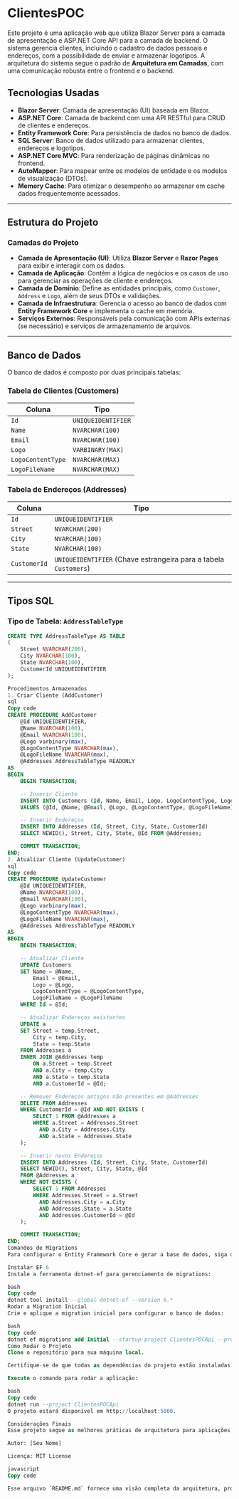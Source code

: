 # ClientesPOC

Este projeto é uma aplicação web que utiliza Blazor Server para a camada de apresentação e ASP.NET Core API para a camada de backend. O sistema gerencia clientes, incluindo o cadastro de dados pessoais e endereços, com a possibilidade de enviar e armazenar logotipos. A arquitetura do sistema segue o padrão de **Arquitetura em Camadas**, com uma comunicação robusta entre o frontend e o backend.

## Tecnologias Usadas

- **Blazor Server**: Camada de apresentação (UI) baseada em Blazor.
- **ASP.NET Core**: Camada de backend com uma API RESTful para CRUD de clientes e endereços.
- **Entity Framework Core**: Para persistência de dados no banco de dados.
- **SQL Server**: Banco de dados utilizado para armazenar clientes, endereços e logotipos.
- **ASP.NET Core MVC**: Para renderização de páginas dinâmicas no frontend.
- **AutoMapper**: Para mapear entre os modelos de entidade e os modelos de visualização (DTOs).
- **Memory Cache**: Para otimizar o desempenho ao armazenar em cache dados frequentemente acessados.

---

## Estrutura do Projeto

### Camadas do Projeto

- **Camada de Apresentação (UI)**: Utiliza **Blazor Server** e **Razor Pages** para exibir e interagir com os dados.
- **Camada de Aplicação**: Contém a lógica de negócios e os casos de uso para gerenciar as operações de cliente e endereços.
- **Camada de Domínio**: Define as entidades principais, como `Customer`, `Address` e `Logo`, além de seus DTOs e validações.
- **Camada de Infraestrutura**: Gerencia o acesso ao banco de dados com **Entity Framework Core** e implementa o cache em memória.
- **Serviços Externos**: Responsáveis pela comunicação com APIs externas (se necessário) e serviços de armazenamento de arquivos.

---

## Banco de Dados

O banco de dados é composto por duas principais tabelas:

### **Tabela de Clientes (Customers)**

| Coluna             | Tipo                |
|--------------------|---------------------|
| `Id`               | `UNIQUEIDENTIFIER`  |
| `Name`             | `NVARCHAR(100)`     |
| `Email`            | `NVARCHAR(100)`     |
| `Logo`             | `VARBINARY(MAX)`    |
| `LogoContentType`  | `NVARCHAR(MAX)`     |
| `LogoFileName`     | `NVARCHAR(MAX)`     |

### **Tabela de Endereços (Addresses)**

| Coluna  | Tipo              |
|---------|-------------------|
| `Id`    | `UNIQUEIDENTIFIER` |
| `Street`| `NVARCHAR(200)`    |
| `City`  | `NVARCHAR(100)`    |
| `State` | `NVARCHAR(100)`    |
| `CustomerId` | `UNIQUEIDENTIFIER` (Chave estrangeira para a tabela `Customers`) |

---

## Tipos SQL

### **Tipo de Tabela: `AddressTableType`**

```sql
CREATE TYPE AddressTableType AS TABLE
(
    Street NVARCHAR(200),
    City NVARCHAR(100),
    State NVARCHAR(100),
    CustomerId UNIQUEIDENTIFIER
);

Procedimentos Armazenados
1. Criar Cliente (AddCustomer)
sql
Copy code
CREATE PROCEDURE AddCustomer
    @Id UNIQUEIDENTIFIER,
    @Name NVARCHAR(100),
    @Email NVARCHAR(100),
    @Logo varbinary(max),
    @LogoContentType NVARCHAR(max),
    @LogoFileName NVARCHAR(max),
    @Addresses AddressTableType READONLY
AS
BEGIN
    BEGIN TRANSACTION;

    -- Inserir Cliente
    INSERT INTO Customers (Id, Name, Email, Logo, LogoContentType, LogoFileName)
    VALUES (@Id, @Name, @Email, @Logo, @LogoContentType, @LogoFileName);

    -- Inserir Endereços
    INSERT INTO Addresses (Id, Street, City, State, CustomerId)
    SELECT NEWID(), Street, City, State, @Id FROM @Addresses;

    COMMIT TRANSACTION;
END;
2. Atualizar Cliente (UpdateCustomer)
sql
Copy code
CREATE PROCEDURE UpdateCustomer
    @Id UNIQUEIDENTIFIER,
    @Name NVARCHAR(100),
    @Email NVARCHAR(100),
    @Logo varbinary(max),
    @LogoContentType NVARCHAR(max),
    @LogoFileName NVARCHAR(max),
    @Addresses AddressTableType READONLY
AS
BEGIN
    BEGIN TRANSACTION;

    -- Atualizar Cliente
    UPDATE Customers
    SET Name = @Name,
        Email = @Email,
        Logo = @Logo,
        LogoContentType = @LogoContentType,
        LogoFileName = @LogoFileName
    WHERE Id = @Id;

    -- Atualizar Endereços existentes
    UPDATE a
    SET Street = temp.Street,
        City = temp.City,
        State = temp.State
    FROM Addresses a
    INNER JOIN @Addresses temp
        ON a.Street = temp.Street
        AND a.City = temp.City
        AND a.State = temp.State
        AND a.CustomerId = @Id;

    -- Remover Endereços antigos não presentes em @Addresses
    DELETE FROM Addresses
    WHERE CustomerId = @Id AND NOT EXISTS (
        SELECT 1 FROM @Addresses a
        WHERE a.Street = Addresses.Street
          AND a.City = Addresses.City
          AND a.State = Addresses.State
    );

    -- Inserir novos Endereços
    INSERT INTO Addresses (Id, Street, City, State, CustomerId)
    SELECT NEWID(), Street, City, State, @Id
    FROM @Addresses a
    WHERE NOT EXISTS (
        SELECT 1 FROM Addresses
        WHERE Addresses.Street = a.Street
          AND Addresses.City = a.City
          AND Addresses.State = a.State
          AND Addresses.CustomerId = @Id
    );

    COMMIT TRANSACTION;
END;
Comandos de Migrations
Para configurar o Entity Framework Core e gerar a base de dados, siga os passos abaixo.

Instalar EF 6
Instale a ferramenta dotnet-ef para gerenciamento de migrations:

bash
Copy code
dotnet tool install --global dotnet-ef --version 6.*
Rodar a Migration Inicial
Crie e aplique a migration inicial para configurar o banco de dados:

bash
Copy code
dotnet ef migrations add Initial --startup-project ClientesPOCApi --project Infrastructure
Como Rodar o Projeto
Clone o repositório para sua máquina local.

Certifique-se de que todas as dependências do projeto estão instaladas.

Execute o comando para rodar a aplicação:

bash
Copy code
dotnet run --project ClientesPOCApi
O projeto estará disponível em http://localhost:5000.

Considerações Finais
Esse projeto segue as melhores práticas de arquitetura para aplicações .NET, com uma separação clara de responsabilidades, validação de dados e controle de fluxo. A comunicação entre o frontend Blazor e o backend API RESTful é eficiente, e a utilização de procedimentos armazenados permite um controle de dados robusto e otimizado.

Autor: [Seu Nome]

Licença: MIT License

javascript
Copy code

Esse arquivo `README.md` fornece uma visão completa da arquitetura, processos de migração, coma
